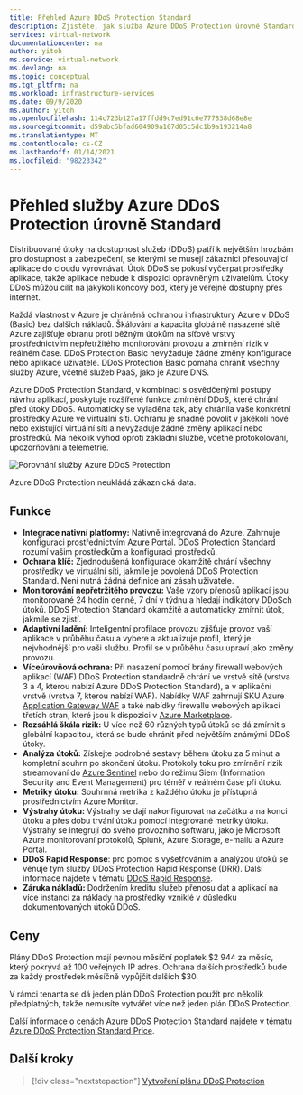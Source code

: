 ```yaml
---
title: Přehled Azure DDoS Protection Standard
description: Zjistěte, jak služba Azure DDoS Protection úrovně Standard v kombinaci s osvědčenými postupy návrhu aplikací poskytuje ochranu před útoky DDoS.
services: virtual-network
documentationcenter: na
author: yitoh
ms.service: virtual-network
ms.devlang: na
ms.topic: conceptual
ms.tgt_pltfrm: na
ms.workload: infrastructure-services
ms.date: 09/9/2020
ms.author: yitoh
ms.openlocfilehash: 114c723b127a17ffdd9c7ed91c6e777838d68e8e
ms.sourcegitcommit: d59abc5bfad604909a107d05c5dc1b9a193214a8
ms.translationtype: MT
ms.contentlocale: cs-CZ
ms.lasthandoff: 01/14/2021
ms.locfileid: "98223342"
---
```

# <a name="azure-ddos-protection-standard-overview"></a>Přehled služby Azure DDoS Protection úrovně Standard

Distribuované útoky na dostupnost služeb (DDoS) patří k největším hrozbám pro dostupnost a zabezpečení, se kterými se musejí zákazníci přesouvající aplikace do cloudu vyrovnávat. Útok DDoS se pokusí vyčerpat prostředky aplikace, takže aplikace nebude k dispozici oprávněným uživatelům. Útoky DDoS můžou cílit na jakýkoli koncový bod, který je veřejně dostupný přes internet.

Každá vlastnost v Azure je chráněná ochranou infrastruktury Azure v DDoS (Basic) bez dalších nákladů. Škálování a kapacita globálně nasazené sítě Azure zajišťuje obranu proti běžným útokům na síťové vrstvy prostřednictvím nepřetržitého monitorování provozu a zmírnění rizik v reálném čase. DDoS Protection Basic nevyžaduje žádné změny konfigurace nebo aplikace uživatele. DDoS Protection Basic pomáhá chránit všechny služby Azure, včetně služeb PaaS, jako je Azure DNS.

Azure DDoS Protection Standard, v kombinaci s osvědčenými postupy návrhu aplikací, poskytuje rozšířené funkce zmírnění DDoS, které chrání před útoky DDoS. Automaticky se vyladěna tak, aby chránila vaše konkrétní prostředky Azure ve virtuální síti. Ochranu je snadné povolit v jakékoli nové nebo existující virtuální síti a nevyžaduje žádné změny aplikací nebo prostředků. Má několik výhod oproti základní službě, včetně protokolování, upozorňování a telemetrie. 

![Porovnání služby Azure DDoS Protection](./media/ddos-protection-overview/ddos-comparison.png)

Azure DDoS Protection neukládá zákaznická data.

## <a name="features"></a>Funkce

- **Integrace nativní platformy:** Nativně integrovaná do Azure. Zahrnuje konfiguraci prostřednictvím Azure Portal. DDoS Protection Standard rozumí vašim prostředkům a konfiguraci prostředků.
- **Ochrana klíč:** Zjednodušená konfigurace okamžitě chrání všechny prostředky ve virtuální síti, jakmile je povolená DDoS Protection Standard. Není nutná žádná definice ani zásah uživatele. 
- **Monitorování nepřetržitého provozu:** Vaše vzory přenosů aplikací jsou monitorované 24 hodin denně, 7 dní v týdnu a hledají indikátory DDoSch útoků. DDoS Protection Standard okamžitě a automaticky zmírnit útok, jakmile se zjistí.
- **Adaptivní ladění:** Inteligentní profilace provozu zjišťuje provoz vaší aplikace v průběhu času a vybere a aktualizuje profil, který je nejvhodnější pro vaši službu. Profil se v průběhu času upraví jako změny provozu.
- **Víceúrovňová ochrana:** Při nasazení pomocí brány firewall webových aplikací (WAF) DDoS Protection standardně chrání ve vrstvě sítě (vrstva 3 a 4, kterou nabízí Azure DDoS Protection Standard), a v aplikační vrstvě (vrstva 7, kterou nabízí WAF). Nabídky WAF zahrnují SKU Azure [Application Gateway WAF](../web-application-firewall/ag/ag-overview.md?toc=%2fazure%2fvirtual-network%2ftoc.json) a také nabídky firewallu webových aplikací třetích stran, které jsou k dispozici v [Azure Marketplace](https://azuremarketplace.microsoft.com/marketplace/apps?page=1&search=web%20application%20firewall).
- **Rozsáhlá škála rizik:** U více než 60 různých typů útoků se dá zmírnit s globální kapacitou, která se bude chránit před největším známými DDoS útoky.
- **Analýza útoků:** Získejte podrobné sestavy během útoku za 5 minut a kompletní souhrn po skončení útoku. Protokoly toku pro zmírnění rizik streamování do [Azure Sentinel](../sentinel/connect-azure-ddos-protection.md) nebo do režimu Siem (Information Security and Event Management) pro téměř v reálném čase při útoku.
- **Metriky útoku:** Souhrnná metrika z každého útoku je přístupná prostřednictvím Azure Monitor.
- **Výstrahy útoku:** Výstrahy se dají nakonfigurovat na začátku a na konci útoku a přes dobu trvání útoku pomocí integrované metriky útoku. Výstrahy se integrují do svého provozního softwaru, jako je Microsoft Azure monitorování protokolů, Splunk, Azure Storage, e-mailu a Azure Portal.
- **DDoS Rapid Response**: pro pomoc s vyšetřováním a analýzou útoků se věnuje tým služby DDoS Protection Rapid Response (DRR). Další informace najdete v tématu [DDoS Rapid Response](ddos-rapid-response.md).
- **Záruka nákladů:** Dodržením kreditu služeb přenosu dat a aplikací na více instancí za náklady na prostředky vzniklé v důsledku dokumentovaných útoků DDoS.

## <a name="pricing"></a>Ceny

Plány DDoS Protection mají pevnou měsíční poplatek $2 944 za měsíc, který pokrývá až 100 veřejných IP adres. Ochrana dalších prostředků bude za každý prostředek měsíčně vypůjčit dalších $30.

V rámci tenanta se dá jeden plán DDoS Protection použít pro několik předplatných, takže nemusíte vytvářet více než jeden plán DDoS Protection.

Další informace o cenách Azure DDoS Protection Standard najdete v tématu [Azure DDoS Protection Standard Price](https://azure.microsoft.com/pricing/details/ddos-protection/).

## <a name="next-steps"></a>Další kroky

> [!div class="nextstepaction"]
> [Vytvoření plánu DDoS Protection](manage-ddos-protection.md)

